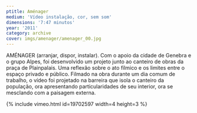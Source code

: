```yaml
---
ptitle: Aménager
medium: 'Vídeo instalação, cor, sem som'
dimensions: '7:47 minutos'
year: '2011'
category: archive
cover: imgs/amenager/amenager_00.jpg
---
```

AMÉNAGER (arranjar, dispor, instalar). Com o apoio da cidade de Genebra e o grupo Alpes, foi desenvolvido um projeto junto ao canteiro de obras da praça de Plainpalais. Uma reflexão sobre o ato fílmico e os limites entre o espaço privado e público. Filmado na obra durante um dia comum de trabalho, o vídeo foi projetado na barreira que isola o canteiro da população, ora apresentando particularidades de seu interior, ora se mesclando com a paisagem externa.

{% include vimeo.html id=19702597 width=4 height=3 %}
